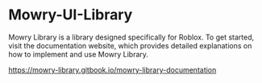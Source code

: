 # Mowry-UI-Library
Mowry Library is a library designed specifically for Roblox. To get started, visit the documentation website, which provides detailed explanations on how to implement and use Mowry Library.

https://mowry-library.gitbook.io/mowry-library-documentation
